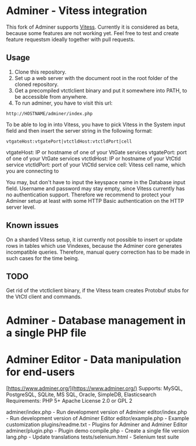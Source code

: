 # Adminer - Vitess integration

This fork of Adminer supports [Vitess](http://vitess.io/). Currently it is considered as beta, because some
features are not working yet. Feel free to test and create feature requestsm ideally together with pull requests.

## Usage

1) Clone this repository. 
2) Set up a web server with the document root in the root folder of the cloned repository.
3) Get a precompiled vtctlclient binary and put it somewhere into PATH, to be accessible from anywhere.
4) To run adminer, you have to visit this url:

```
http://HOSTNAME/adminer/index.php
```

To be able to log in into Vitess, you have to pick Vitess in the System input field and then insert the server 
string in the following format:

```
vtgateHost:vtgatePort|vtctldHost:vtctldPort|cell
```

vtgateHost: IP or hostname of one of your VtGate services
vtgatePort: port of one of your VtGate services
vtctldHost: IP or hostname of your VtCtld service
vtctldPort: port of your VtCtld service
cell: Vitess cell name, which you are connecting to

You may, but don't have to input the keyspace name in the Database input field.
Username and password may stay empty, since Vitess currently has no authentication support. Therefore we recommend
to protect your Adminer setup at least with some HTTP Basic authentication on the HTTP server level.

## Known issues

On a sharded Vitess setup, it ist currently not possible to insert or update rows in tables which use Vindexes,
because the Adminer core generates incompatible queries. Therefore, manual query correction has to be made in such 
cases for the time being.

## TODO

Get rid of the vtctlclient binary, if the Vitess team creates Protobuf stubs for the VtCtl client and commands.

# Adminer - Database management in a single PHP file
# Adminer Editor - Data manipulation for end-users

[https://www.adminer.org/](https://www.adminer.org/)
Supports: MySQL, PostgreSQL, SQLite, MS SQL, Oracle, SimpleDB, Elasticsearch
Requirements: PHP 5+
Apache License 2.0 or GPL 2

adminer/index.php - Run development version of Adminer
editor/index.php - Run development version of Adminer Editor
editor/example.php - Example customization
plugins/readme.txt - Plugins for Adminer and Adminer Editor
adminer/plugin.php - Plugin demo
compile.php - Create a single file version
lang.php - Update translations
tests/selenium.html - Selenium test suite
